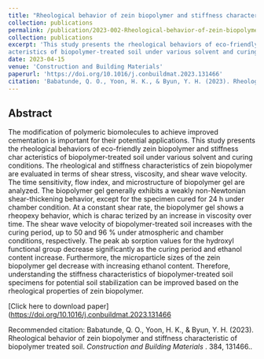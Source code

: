 ```yaml
---
title: "Rheological behavior of zein biopolymer and stiffness characteristic of biopolymer treated soil"
collection: publications
permalink: /publication/2023-002-Rheological-behavior-of-zein-biopolymer-and-stiffness-characteristic-of-biopolymer-treated-soil"
collection: publications
excerpt: 'This study presents the rheological behaviors of eco-friendly zein biopolymer and stiffness char­
acteristics of biopolymer-treated soil under various solvent and curing conditions..'
date: 2023-04-15
venue: 'Construction and Building Materials'
paperurl: 'https://doi.org/10.1016/j.conbuildmat.2023.131466'
citation: 'Babatunde, Q. O., Yoon, H. K., & Byun, Y. H. (2023). Rheological behavior of zein biopolymer and stiffness characteristic of biopolymer treated soil. <i>Construction and Building Materials </i>.  384, 131466.'
---
```

## Abstract

The modification of polymeric biomolecules to achieve improved cementation is important for their potential
applications. This study presents the rheological behaviors of eco-friendly zein biopolymer and stiffness char­
acteristics of biopolymer-treated soil under various solvent and curing conditions. The rheological and stiffness
characteristics of zein biopolymer are evaluated in terms of shear stress, viscosity, and shear wave velocity. The
time sensitivity, flow index, and microstructure of biopolymer gel are analyzed. The biopolymer gel generally
exhibits a weakly non-Newtonian shear-thickening behavior, except for the specimen cured for 24 h under
chamber condition. At a constant shear rate, the biopolymer gel shows a rheopexy behavior, which is charac­
terized by an increase in viscosity over time. The shear wave velocity of biopolymer-treated soil increases with
the curing period, up to 50 and 96 % under atmospheric and chamber conditions, respectively. The peak ab­
sorption values for the hydroxyl functional group decrease significantly as the curing period and ethanol content
increase. Furthermore, the microparticle sizes of the zein biopolymer gel decrease with increasing ethanol
content. Therefore, understanding the stiffness characteristics of biopolymer-treated soil specimens for potential
soil stabilization can be improved based on the rheological properties of zein biopolymer.


[Click here to download paper](https://doi.org/10.1016/j.conbuildmat.2023.131466

Recommended citation: Babatunde, Q. O., Yoon, H. K., & Byun, Y. H. (2023). Rheological behavior of zein biopolymer and stiffness characteristic of biopolymer treated soil. <i>Construction and Building Materials </i>.  384, 131466..
